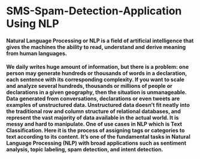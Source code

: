 <h1>SMS-Spam-Detection-Application Using NLP</h1>
<h4>Natural Language Processing or NLP is a field of artificial intelligence that gives the machines the ability to read, understand and derive meaning from human languages.</h4>

<h4>We daily writes huge amount of information, but there is a problem: one person may generate hundreds or thousands of words in a declaration, each sentence with its corresponding complexity. If you want to scale and analyze several hundreds, thousands or millions of people or declarations in a given geography, then the situation is unmanageable.
Data generated from conversations, declarations or even tweets are examples of unstructured data. Unstructured data doesn’t fit neatly into the traditional row and column structure of relational databases, and represent the vast majority of data available in the actual world. It is messy and hard to manipulate.
One of use cases in NLP which is Text Classification. Here it is the process of assigning tags or categories to text according to its content. It’s one of the fundamental tasks in Natural Language Processing (NLP) with broad applications such as sentiment analysis, topic labeling, spam detection, and intent detection.</h4>

